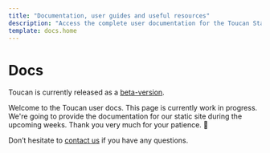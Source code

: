 ```yaml
---
title: "Documentation, user guides and useful resources"
description: "Access the complete user documentation for the Toucan Static Site Generator. Learn how to create and manage static websites efficiently."
template: docs.home
---
```


# Docs

Toucan is currently released as a [beta-version](https://github.com/binarybirds/toucan).

Welcome to the Toucan user docs. This page is currently work in progress. We're going to provide the documentation for our static site during the upcoming weeks. Thank you very much for your patience. 🙏

Don’t hesitate to [contact us](/contact/) if you have any questions.